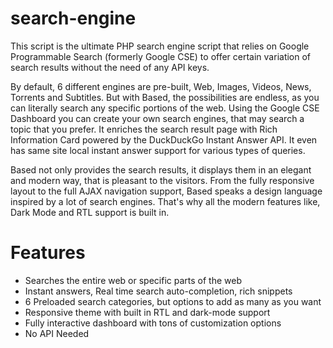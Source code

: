 # search-engine
This script is the ultimate PHP search engine script that relies on Google Programmable Search (formerly Google CSE) to offer certain variation of search results without the need of any API keys.


By default, 6 different engines are pre-built, Web, Images, Videos, News, Torrents and Subtitles. But with Based, the possibilities are endless, as you can literally search any specific portions of the web. Using the Google CSE Dashboard you can create your own search engines, that may search a topic that you prefer. It enriches the search result page with Rich Information Card powered by the DuckDuckGo Instant Answer API. It even has same site local instant answer support for various types of queries.

Based not only provides the search results, it displays them in an elegant and modern way, that is pleasant to the visitors. From the fully responsive layout to the full AJAX navigation support, Based speaks a design language inspired by a lot of search engines. That's why all the modern features like, Dark Mode and RTL support is built in.


# Features
- Searches the entire web or specific parts of the web
- Instant answers, Real time search auto-completion, rich snippets
- 6 Preloaded search categories, but options to add as many as you want
- Responsive theme with built in RTL and dark-mode support
- Fully interactive dashboard with tons of customization options
- No API Needed
